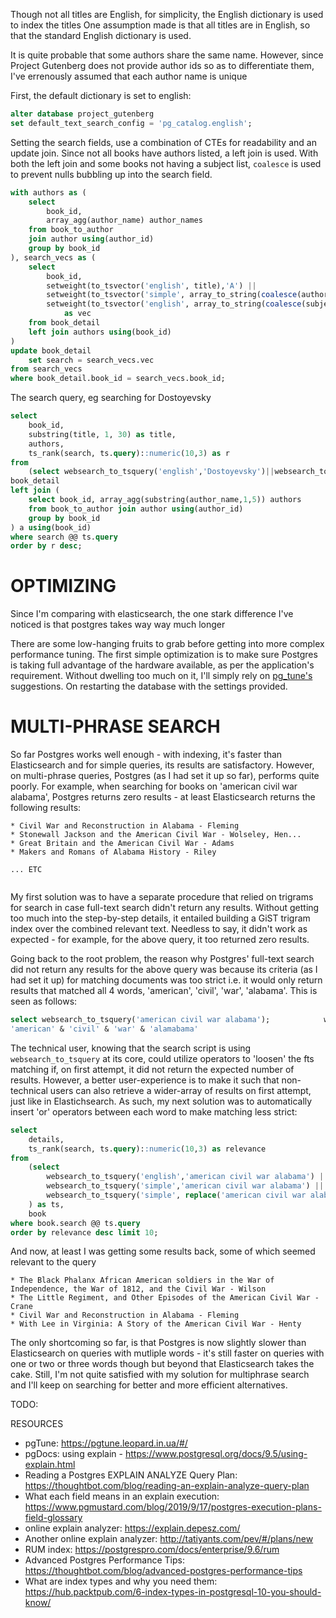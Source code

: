 Though not all titles are English, for simplicity, the English dictionary is used to index the titles
One assumption made is that all titles are in English, so that the standard English dictionary is used.

It is quite probable that some authors share the same name. However, since Project Gutenberg does not provide author ids so as to differentiate them, I've errenously assumed that each author name is unique

First, the default dictionary is set to english:

```sql
alter database project_gutenberg
set default_text_search_config = 'pg_catalog.english';
```

Setting the search fields, use a combination of CTEs for readability and an update join. Since not all books have authors listed, a left join is used. With both the left join and some books not having a subject list, `coalesce` is used to prevent nulls bubbling up into the search field.

```sql
with authors as (
    select
        book_id,
        array_agg(author_name) author_names
    from book_to_author
    join author using(author_id)
    group by book_id
), search_vecs as (
    select
        book_id,
        setweight(to_tsvector('english', title),'A') ||
        setweight(to_tsvector('simple', array_to_string(coalesce(author_names, '{}'::text[]), ', ')),'A') ||
        setweight(to_tsvector('english', array_to_string(coalesce(subjects, '{}'::text[]), ', ')),'D')
            as vec
    from book_detail
    left join authors using(book_id)
)
update book_detail
    set search = search_vecs.vec
from search_vecs
where book_detail.book_id = search_vecs.book_id;
```

The search query, eg searching for Dostoyevsky

```sql
select
    book_id,
    substring(title, 1, 30) as title,
    authors,
    ts_rank(search, ts.query)::numeric(10,3) as r
from
    (select websearch_to_tsquery('english','Dostoyevsky')||websearch_to_tsquery('simple','Dostoyevsky') as query) as ts,
book_detail
left join (
    select book_id, array_agg(substring(author_name,1,5)) authors
    from book_to_author join author using(author_id)
    group by book_id
) a using(book_id)
where search @@ ts.query
order by r desc;
```

# OPTIMIZING

Since I'm comparing with elasticsearch, the one stark difference I've noticed is that postgres takes way way much longer

There are some low-hanging fruits to grab before getting into more complex performance tuning. The first simple optimization is to make sure Postgres is taking full advantage of the hardware available, as per the application's requirement. Without dwelling too much on it, I'll simply rely on [pg_tune's](https://pgtune.leopard.in.ua/#/) suggestions. On restarting the database with the settings provided.





# MULTI-PHRASE SEARCH

So far Postgres works well enough - with indexing, it's faster than Elasticsearch and for simple queries, its results are satisfactory. However, on multi-phrase queries, Postgres (as I had set it up so far), performs quite poorly. For example, when searching for books on 'american civil war alabama', Postgres returns zero results - at least Elasticsearch returns the following results:

```
* Civil War and Reconstruction in Alabama - Fleming
* Stonewall Jackson and the American Civil War - Wolseley, Hen...
* Great Britain and the American Civil War - Adams
* Makers and Romans of Alabama History - Riley

... ETC
 
```



My first solution was to have a separate procedure that relied on trigrams for search in case full-text search didn't return any results. Without getting too much into the step-by-step details, it entailed building a GiST trigram index over the combined relevant text. Needless to say, it didn't work as expected - for example, for the above query, it too returned zero results.



Going back to the root problem, the reason why Postgres' full-text search did not return any results for the above query was because its criteria (as I had set it up) for matching documents was too strict i.e. it would only return results that matched all 4 words, 'american', 'civil', 'war', 'alabama'. This is seen as follows:

```sql
select websearch_to_tsquery('american civil war alabama');            websearch_to_tsquery            ════════════════════════════════════════════ 
'american' & 'civil' & 'war' & 'alamabama'
```



The technical user, knowing that the search script is using `websearch_to_tsquery` at its core, could utilize operators to 'loosen' the fts matching if, on first attempt, it did not return the expected number of results. However, a better user-experience is to make it such that non-technical users can also retrieve a wider-array of results on first attempt, just like in Elastichsearch. As such, my next solution was to automatically insert 'or' operators between each word to make matching less strict:

```sql
select
    details,
    ts_rank(search, ts.query)::numeric(10,3) as relevance
from
    (select  
        websearch_to_tsquery('english','american civil war alabama') ||
        websearch_to_tsquery('simple','american civil war alabama') ||
        websearch_to_tsquery('simple', replace('american civil war alabama', ' ', ' or ')) query
    ) as ts,
    book 
where book.search @@ ts.query
order by relevance desc limit 10;
```

And now, at least I was getting some results back, some of which seemed relevant to the query

```
* The Black Phalanx African American soldiers in the War of Independence, the War of 1812, and the Civil War - Wilson
* The Little Regiment, and Other Episodes of the American Civil War - Crane
* Civil War and Reconstruction in Alabama - Fleming
* With Lee in Virginia: A Story of the American Civil War - Henty
```

The only shortcoming so far, is that Postgres is now slightly slower than Elasticsearch on queries with mutliple words - it's still faster on queries with one or two or three words though but beyond that Elasticsearch takes the cake. Still, I'm not quite satisfied with my solution for multiphrase search and I'll keep on searching for better and more efficient alternatives.



TODO:

RESOURCES

- pgTune: https://pgtune.leopard.in.ua/#/
- pgDocs: using explain - https://www.postgresql.org/docs/9.5/using-explain.html
- Reading a Postgres EXPLAIN ANALYZE Query Plan: https://thoughtbot.com/blog/reading-an-explain-analyze-query-plan
- What each field means in an explain execution: https://www.pgmustard.com/blog/2019/9/17/postgres-execution-plans-field-glossary
- online explain analyzer: https://explain.depesz.com/
- Another online explain analyzer: http://tatiyants.com/pev/#/plans/new
- RUM index: https://postgrespro.com/docs/enterprise/9.6/rum
- Advanced Postgres Performance Tips: https://thoughtbot.com/blog/advanced-postgres-performance-tips
- What are index types and why you need them: https://hub.packtpub.com/6-index-types-in-postgresql-10-you-should-know/
